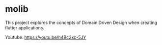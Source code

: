 # molib

This project explores the concepts of Domain Driven Design when creating flutter applications.

Youtube: https://youtu.be/h4Bc2xc-5JY
